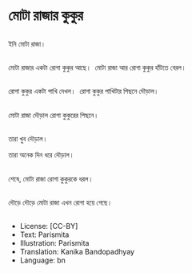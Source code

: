 # মোটা রাজার কুকুর

##
ইনি মোটা রাজা।  

##
মোটা রাজার একটা রোগা কুকুর আছে।  মোটা রাজা আর রোগা কুকুর হাঁটতে বেরল। 

##
রোগা কুকুর একটা পাখি দেখল।  রোগা কুকুর পাখিটার পিছনে দৌড়াল।  

##
মোটা রাজা দৌড়াল রোগা কুকুরের পিছনে।  

##
তারা খুব দৌড়াল।  

তারা অনেক দিন ধরে দৌড়াল।  

##
শেষে, মোটা রাজা রোগা কুকুরকে ধরল। 

##
দৌড়ে দৌড়ে মোটা রাজা এখন রোগা হয়ে গেছে।  

##
* License: [CC-BY]
* Text: Parismita
* Illustration: Parismita
* Translation: Kanika Bandopadhyay
* Language: bn
